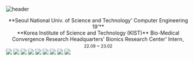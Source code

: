 ![header](https://capsule-render.vercel.app/api?type=waving&color=FFC5E1&height=200&section=header&text=Yujin%20Lee&fontSize=90&fontColor=FFFFFF)
<br/>
<div align = "center">
	**Seoul National Univ. of Science and Technology' Computer Engineering 19'**
	<br/>
	**Korea Institute of Science and Technology (KIST)** Bio-Medical Convergence Research Headquarters' Bionics Research Center' Intern<sub>- 22.09 ~ 23.02</sub>
</div>

<img src="https://img.shields.io/badge/java-007396?style=flat-square&logo=java&logoColor=white"/>
<img src="https://img.shields.io/badge/JavaScript-F7DF1E?style=flat-square&logo=javascript&logoColor=black"/>
<img src="https://img.shields.io/badge/HTML5-E34F26?style=flat-square&logo=html5&logoColor=white"/>
<img src="https://img.shields.io/badge/CSS3-1572B6?style=flat-square&logo=css3&logoColor=white"/>
<img src="https://img.shields.io/badge/React-61DAFB?style=flat-square&logo=React&logoColor=black"/>
<img src="https://img.shields.io/badge/React Native-61DAFB?style=flat-square&logo=React&logoColor=black"/>
<img src="https://img.shields.io/badge/Expo-000000?style=flat-square&logo=Expo&logoColor=white"/>

<img src="https://img.shields.io/badge/GitHub-181717?style=flat-square&logo=GitHub&logoColor=white"/>
<img src="https://img.shields.io/badge/Postman-FF6C37?style=flat-square&logo=Postman&logoColor=white"/>
